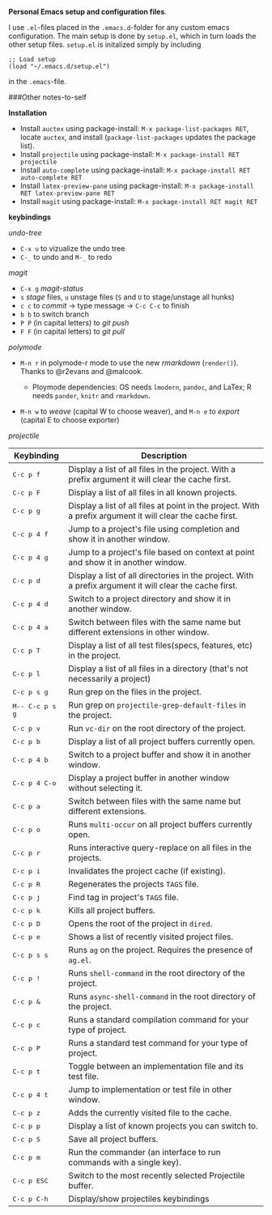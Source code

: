 **Personal Emacs setup and configuration files**.

I use `.el`-files placed in the `.emacs.d`-folder for any custom emacs configuration. The main setup is done by `setup.el`, which in turn loads the other setup files. `setup.el` is initalized simply by including

```elisp
;; Load setup
(load "~/.emacs.d/setup.el")
```

in the `.emacs`-file.

###Other notes-to-self

**Installation**
- Install `auctex` using package-install: `M-x package-list-packages RET`, locate `auctex`, and install (`package-list-packages` updates the package list).
- Install `projectile` using package-install: `M-x package-install RET projectile`
- Install `auto-complete` using package-install: `M-x package-install RET auto-complete RET`
- Install `latex-preview-pane` using package-install: `M-x package-install RET latex-preview-pane RET`
- Install `magit` using package-install: `M-x package-install RET magit RET`

**keybindings**

*undo-tree*
- `C-x u` to vizualize the undo tree
- `C-_` to undo and `M-_` to redo

*magit*
- `C-x g` *magit-status*
- `s` *stage* files, `u` unstage files (`S` and `U` to stage/unstage all hunks)
- `c c` to *commit* -> type message -> `C-c C-c` to finish
- `b b` to switch branch
- `P P` (in capital letters) to *git push*
- `F F` (in capital letters) to *git pull*

*polymode*
- `M-n r` in polymode-r mode to use the new *rmarkdown* (`render()`). Thanks to @r2evans and @malcook.
    - Ploymode dependencies: OS needs `lmodern`, `pandoc`, and LaTex;  R needs `pander`, `knitr` and `rmarkdown`.


- `M-n w` to *weave* (capital W to choose weaver), and `M-n e` to *export* (capital E to choose exporter)

*projectile*

Keybinding         | Description
-------------------|------------------------------------------------------------
<kbd>C-c p f</kbd> | Display a list of all files in the project. With a prefix argument it will clear the cache first.
<kbd>C-c p F</kbd> | Display a list of all files in all known projects.
<kbd>C-c p g</kbd> | Display a list of all files at point in the project. With a prefix argument it will clear the cache first.
<kbd>C-c p 4 f</kbd> | Jump to a project's file using completion and show it in another window.
<kbd>C-c p 4 g</kbd> | Jump to a project's file based on context at point and show it in another window.
<kbd>C-c p d</kbd> | Display a list of all directories in the project. With a prefix argument it will clear the cache first.
<kbd>C-c p 4 d</kbd> | Switch to a project directory and show it in another window.
<kbd>C-c p 4 a</kbd> | Switch between files with the same name but different extensions in other window.
<kbd>C-c p T</kbd> | Display a list of all test files(specs, features, etc) in the project.
<kbd>C-c p l</kbd> | Display a list of all files in a directory (that's not necessarily a project)
<kbd>C-c p s g</kbd> | Run grep on the files in the project.
<kbd>M-- C-c p s g</kbd> | Run grep on `projectile-grep-default-files` in the project.
<kbd>C-c p v</kbd> | Run `vc-dir` on the root directory of the project.
<kbd>C-c p b</kbd> | Display a list of all project buffers currently open.
<kbd>C-c p 4 b</kbd> | Switch to a project buffer and show it in another window.
<kbd>C-c p 4 C-o</kbd> | Display a project buffer in another window without selecting it.
<kbd>C-c p a</kbd> | Switch between files with the same name but different extensions.
<kbd>C-c p o</kbd> | Runs `multi-occur` on all project buffers currently open.
<kbd>C-c p r</kbd> | Runs interactive query-replace on all files in the projects.
<kbd>C-c p i</kbd> | Invalidates the project cache (if existing).
<kbd>C-c p R</kbd> | Regenerates the projects `TAGS` file.
<kbd>C-c p j</kbd> | Find tag in project's `TAGS` file.
<kbd>C-c p k</kbd> | Kills all project buffers.
<kbd>C-c p D</kbd> | Opens the root of the project in `dired`.
<kbd>C-c p e</kbd> | Shows a list of recently visited project files.
<kbd>C-c p s s</kbd> | Runs `ag` on the project. Requires the presence of `ag.el`.
<kbd>C-c p !</kbd> | Runs `shell-command` in the root directory of the project.
<kbd>C-c p &</kbd> | Runs `async-shell-command` in the root directory of the project.
<kbd>C-c p c</kbd> | Runs a standard compilation command for your type of project.
<kbd>C-c p P</kbd> | Runs a standard test command for your type of project.
<kbd>C-c p t</kbd> | Toggle between an implementation file and its test file.
<kbd>C-c p 4 t</kbd> | Jump to implementation or test file in other window.
<kbd>C-c p z</kbd> | Adds the currently visited file to the cache.
<kbd>C-c p p</kbd> | Display a list of known projects you can switch to.
<kbd>C-c p S</kbd> | Save all project buffers.
<kbd>C-c p m</kbd> | Run the commander (an interface to run commands with a single key).
<kbd>C-c p ESC</kbd> | Switch to the most recently selected Projectile buffer.
<kbd>C-c p C-h</kbd> | Display/show projectiles keybindings
